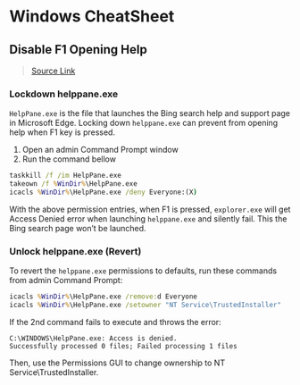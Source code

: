 # Windows CheatSheet

## Disable F1 Opening Help

> [Source Link](https://www.winhelponline.com/blog/disable-f1-key-help-windows-10/)

### Lockdown helppane.exe

`HelpPane.exe` is the file that launches the Bing search help and support page in Microsoft Edge.
Locking down `helppane.exe` can prevent from opening help when F1 key is pressed.

1. Open an admin Command Prompt window
2. Run the command bellow

```cmd
taskkill /f /im HelpPane.exe
takeown /f %WinDir%\HelpPane.exe
icacls %WinDir%\HelpPane.exe /deny Everyone:(X)
```

With the above permission entries, when F1 is pressed, `explorer.exe` will get Access Denied error when launching `helppane.exe` and silently fail.
This the Bing search page won’t be launched. 

### Unlock helppane.exe (Revert)

To revert the `helppane.exe` permissions to defaults, run these commands from admin Command Prompt:

```cmd
icacls %WinDir%\HelpPane.exe /remove:d Everyone
icacls %WinDir%\HelpPane.exe /setowner "NT Service\TrustedInstaller"
```

If the 2nd command fails to execute and throws the error:

```
C:\WINDOWS\HelpPane.exe: Access is denied.
Successfully processed 0 files; Failed processing 1 files
```

Then, use the Permissions GUI to change ownership to NT Service\TrustedInstaller.

